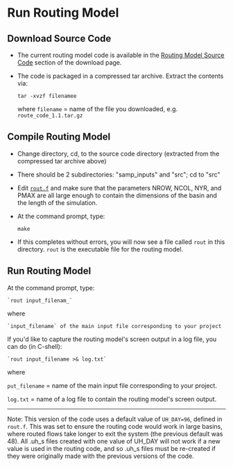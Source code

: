 # Run Routing Model

## Download Source Code

*   The current routing model code is available in the [Routing Model Source Code](../../SourceCode/Code.md) section of the download page.
*   The code is packaged in a compressed tar archive. Extract the contents via:

    `tar -xvzf filenamee`

    where `filename` = name of the file you downloaded, e.g. `route_code_1.1.tar.gz`

## Compile Routing Model

*   Change directory, cd, to the source code directory (extracted from the compressed tar archive above)
*   There should be 2 subdirectories: "samp_inputs" and "src"; cd to "src"
*   Edit [`rout.f`](RoutingInput.md) and make sure that the parameters NROW, NCOL, NYR, and PMAX are all large enough to contain the dimensions of the basin and the length of the simulation.
*   At the command prompt, type:

    `make`

*   If this completes without errors, you will now see a file called `rout` in this directory. `rout` is the executable file for the routing model.

## Run Routing Model

At the command prompt, type:

    `rout input_filenam_`

where

    `input_filename` of the main input file corresponding to your project

If you'd like to capture the routing model's screen output in a log file, you can do (in C-shell):

    `rout input_filename >& log.txt`

where

`put_filename` = name of the main input file corresponding to your project.

`log.txt` = name of a log file to contain the routing model's screen output.

* * *

Note: This version of the code uses a default value of `UH_DAY=96`, defined in `rout.f`. This was set to ensure the routing code would work in large basins, where routed flows take longer to exit the system (the previous default was 48). All .uh_s files created with one value of UH_DAY will not work if a new value is used in the routing code, and so .uh_s files must be re-created if they were originally made with the previous versions of the code.
